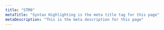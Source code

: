 ```yaml
---
title: "STM8"
metaTitle: "Syntax Highlighting is the meta title tag for this page"
metaDescription: "This is the meta description for this page"
---
```

